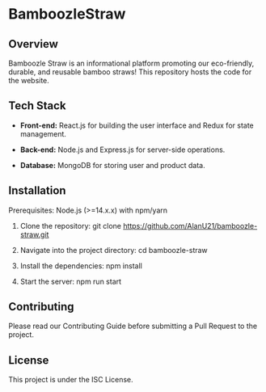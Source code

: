 # BamboozleStraw
## Overview
Bamboozle Straw is an informational platform promoting our eco-friendly, durable, and reusable bamboo straws! This repository hosts the code for the website.

## Tech Stack

* **Front-end:** React.js for building the user interface and Redux for state management.

* **Back-end:** Node.js and Express.js for server-side operations.

* **Database:** MongoDB for storing user and product data.
## Installation
Prerequisites: Node.js (>=14.x.x) with npm/yarn

1. Clone the repository: git clone https://github.com/AlanU21/bamboozle-straw.git

2. Navigate into the project directory: cd bamboozle-straw

3. Install the dependencies: npm install

4. Start the server: npm run start
## Contributing
Please read our Contributing Guide before submitting a Pull Request to the project.

## License
This project is under the ISC License.
